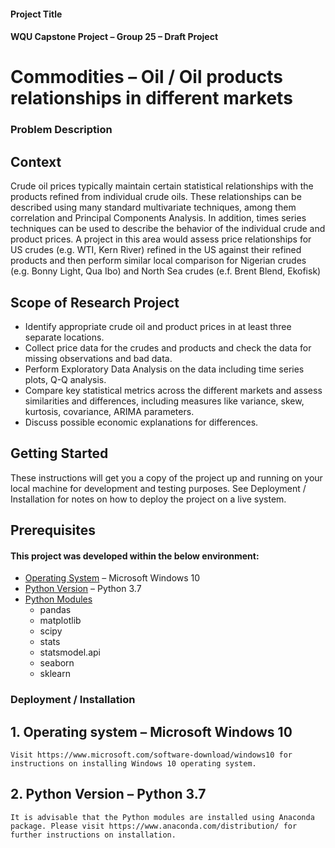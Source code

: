 #### Project Title
#### WQU Capstone Project – Group 25 – Draft Project
# Commodities – Oil / Oil products relationships in different markets
### Problem Description
## Context
Crude oil prices typically maintain certain statistical relationships with the products refined from individual crude oils. These relationships can be described using many standard multivariate techniques, among them correlation and Principal Components Analysis. In addition, times series techniques can be used to describe the behavior of the individual crude and product prices. A project in this area would assess price relationships for US crudes (e.g. WTI, Kern River) refined in the US against their refined products and then perform similar local comparison for Nigerian crudes (e.g. Bonny Light, Qua Ibo) and North Sea crudes (e.f. Brent Blend, Ekofisk)
## Scope of Research Project
  - Identify appropriate crude oil and product prices in at least three separate locations.
  - Collect price data for the crudes and products and check the data for missing observations and bad data.
  - Perform Exploratory Data Analysis on the data including time series plots, Q-Q analysis.
  - Compare key statistical metrics across the different markets and assess similarities and differences, including measures like variance, skew, kurtosis, covariance, ARIMA parameters.
  - Discuss possible economic explanations for differences.
  
## Getting Started
These instructions will get you a copy of the project up and running on your local machine for development and testing purposes. See Deployment / Installation for notes on how to deploy the project on a live system.
## Prerequisites
#### This project was developed within the below environment:
* [Operating System] – Microsoft Windows 10
* [Python Version] – Python 3.7
*	[Python Modules]
    - 	pandas
    - 	matplotlib
    - 	scipy
    - 	stats
    - 	statsmodel.api
    - 	seaborn
    - 	sklearn
### Deployment / Installation
  ## 1.	Operating system – Microsoft Windows 10
    Visit https://www.microsoft.com/software-download/windows10 for instructions on installing Windows 10 operating system.
  ## 2. Python Version – Python 3.7
    It is advisable that the Python modules are installed using Anaconda package. Please visit https://www.anaconda.com/distribution/ for further instructions on installation.

  
[//]: # (These are reference links used in the body of this note and get stripped out when the markdown processor does its job. There is no need to format nicely because it shouldn't be seen. Thanks SO - http://stackoverflow.com/questions/4823468/store-comments-in-markdown-syntax)


[Operating System]: <https://en.wikipedia.org/wiki/Windows_10>
[Python Version]: <https://www.python.org/downloads/>
[Python Modules]: <https://www.w3schools.com/python/python_modules.asp>
